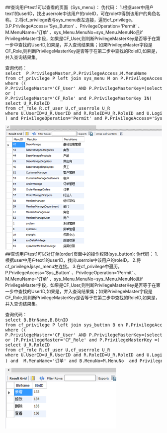 ##查询用户test1可以查看的页面（Sys_menu）：
    伪代码：
    1.根据user中用户text1的userID，找出userrole中该用户的roleID，可在role中得到该用户的角色名称。
    2.将cf_privilege表与sys_menu表左连接，遍历cf_privilege。
    3.P.PrivilegeAccess='Sys_Button' 、PrivilegeOperation='Permit' 、M.MenuName='订单' 、sys_Menu.MenuNo=sys_Menu.MenuNo且if    PrivilegeMaster字段，如果是CF_User,则判断PrivilegeMasterKey是否等于在第一步中查找的UserID,如果是，并入查询结果集；如果PrivilegeMaster字段是CF_Role,则判断PrivilegeMasterKey是否等于在第二步中查找的RoleID,如果是，并入查询结果集。
<pre>查询代码： 
select  P.PrivilegeMaster,P.PrivilegeAccess,M.MenuName
from cf_privilege P left join sys_menu M on P.PrivilegeAccessKey=M.MenuID and P.PrivilegeAccess='Sys_Menu'
where ((
P.PrivilegeMaster='CF_User' AND P.PrivilegeMasterKey=(select U.UserID from cf_user U where U.LoginName='test1')) 
or (
P.PrivilegeMaster='CF_Role' and P.PrivilegeMasterKey IN(
select U_R.RoleID
from cf_role R,cf_user U,cf_userrole U_R 
where U.UserID=U_R.UserID and R.RoleID=U_R.RoleID and U.LoginName='test1'))
) and PrivilegeOperation='Permit' and P.PrivilegeAccess='Sys_Menu';
</pre>
<img src="https://github.com/duanrunsen/rbac/blob/master/111.png">
##查询用户test1可以对订单(order)页面中的操作权限(sys_button):
    伪代码：
    1.根据user中用户text1的userID，找出userrole中该用户的roleID。
    2.将cf_privilege与sys_menu左连接。
    3.在cf_privilege中遍历，P.PrivilegeAccess='Sys_Button' 、PrivilegeOperation='Permit' 、M.MenuName='订单' 、sys_Menu.MenuNo=sys_Menu.MenuNo且if PrivilegeMaster字段，如果是CF_User,则判断PrivilegeMasterKey是否等于在第一步中查找的UserID,如果是，并入查询结果集；如果PrivilegeMaster字段是CF_Role,则判断PrivilegeMasterKey是否等于在第二步中查找的RoleID,如果是，并入查询结果集。
<pre>查询代码：
select B.BtnName,B.BtnID
from cf_privilege P left join sys_button B on P.PrivilegeAccessKey=B.BtnID and P.PrivilegeAccess='Sys_Button',sys_menu M
where ((
P.PrivilegeMaster='CF_User' AND P.PrivilegeMasterKey=(select U.UserID from cf_user U where U.LoginName='test1') ) 
or (P.PrivilegeMaster='CF_Role' and P.PrivilegeMasterKey =(
select U_R.RoleID
from cf_role R,cf_user U,cf_userrole U_R 
where U.UserID=U_R.UserID and R.RoleID=U_R.RoleID and U.LoginName='test1'))
) and  M.MenuName='订单' and B.MenuNo=M.MenuNo  and PrivilegeOperation='Permit';
</pre>
<img src="https://github.com/duanrunsen/rbac/blob/master/222.png">
